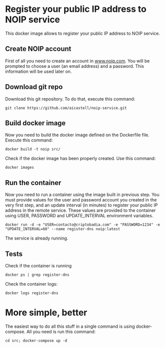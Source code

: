 # Register your public IP address to NOIP service

This docker image allows to register your public IP address to NOIP service.

## Create NOIP account

First of all you need to create an account in www.noip.com. You will be
prompted to choose a user (an email address) and a password. This information
will be used later on.

## Download git repo

Download this git repository. To do that, execute this command:

`git clone https://github.com/aicastell/noip-service.git`

## Build docker image

Now you need to build the docker image defined on the Dockerfile file. Execute this command:

`docker build -t noip src/`

Check if the docker image has been properly created. Use this command:

`docker images`

## Run the container

Now you need to run a container using the image built in previous step. You
must provide values for the user and password account you created in the very
first step, and an update interval (in minutes) to register your public IP
address in the remote service. These values are provided to the container
using USER, PASSWORD and UPDATE_INTERVAL environment variables.

`docker run -d -e "USER=contacto@criptobadia.com" -e "PASSWORD=1234" -e "UPDATE_INTERVAL=60" --name register-dns noip:latest`

The service is already running.

## Tests

Check if the container is running

`docker ps | grep register-dns`

Check the container logs:

`docker logs register-dns`

# More simple, better

The easiest way to do all this stuff in a single command is using
docker-compose. All you need is run this command:

`cd src; docker-compose up -d`
